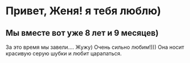 # Привет, Женя! я тебя люблю)
## Мы вместе вот уже 8 лет и 9 месяцев)
За это время мы завели....
Жужу) Очень сильно любим!)))
Она носит красивую серую шубки и любит царапаться.
